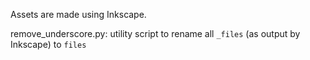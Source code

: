 Assets are made using Inkscape.

remove_underscore.py: utility script to rename all `_files` (as output by Inkscape) to `files`